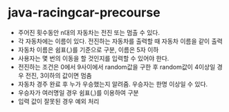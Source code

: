 # java-racingcar-precourse

- 주어진 횟수동안 n대의 자동차는 전진 또는 멈출 수 있다.
- 각 자동차에는 이름이 있다. 전진하는 자동차를 출력할 때 자동차 이름을 같이 출력
- 자동차 이름은 쉼표(,)를 기준으로 구분, 이름은 5자 이하
- 사용자는 몇 번의 이동을 할 것인지를 입력할 수 있어야 한다.
- 전진하는 조건은 0에서 9사이에서 random값을 구한 후 random값이 4이상일 경우 전진, 3이하의 값이면 멈춤
- 자동차 경주 완료 후 누가 우승했는지 알려줌. 우승자는 한명 이상일 수 있다.
- 우승자가 여러명일 경우 쉼표(,)를 이용하여 구분
- 입력 값이 잘못된 경우 예외 처리


